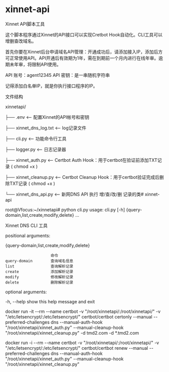 # xinnet-api
Xinnet API脚本工具

这个脚本程序通过Xinnet的API接口可以实现Cretbot Hook自动化。CLI工具可以增删查改域名。

首先你要在Xinnet后台申请域名API管理：开通成功后，请添加接入IP，添加后方可正常使用API。API开通后有效期为1年，需在到期前一个月内进行在线年审。逾期未年审，将限制API使用。

API 账号：agent12345
API 密钥：是一串随机字符串

记得添加白名单IP，就是你执行接口程序的IP。

文件结构

xinnetapi/

├── .env    <--    配置Xinnet的API帐号和密钥

├── xinnet_dns_log.txt    <--    log记录文件

├── cli.py    <--    功能命令行工具

├── logger.py    <--    日志记录器

├── xinnet_auth.py    <--    Certbot Auth Hook：用于certbot在验证前添加TXT记录 ( chmod +x )

├── xinnet_cleanup.py    <--    Certbot Cleanup Hook：用于certbot验证完成后删除TXT记录 ( chmod +x )

└── xinnet_dns_api.py    <--    新网DNS API 执行 增/查/改/删 记录的类# xinnet-api

root@Vfocus:~/xinnetapi# python cli.py
usage: cli.py [-h] {query-domain,list,create,modify,delete} ...

Xinnet DNS CLI 工具

positional arguments:

  {query-domain,list,create,modify,delete}
  
                        命令                        
    query-domain        查询域名信息    
    list                查询解析记录    
    create              添加解析记录    
    modify              修改解析记录    
    delete              删除解析记录
    

optional arguments:

  -h, --help            show this help message and exit

  

docker run -it --rm --name certbot -v "/root/xinnetapi/:/root/xinnetapi/" -v "/etc/letsencrypt/:/etc/letsencrypt/"  certbot/certbot  certonly --manual --preferred-challenges dns --manual-auth-hook "/root/xinnetapi/xinnet_auth.py" --manual-cleanup-hook "/root/xinnetapi/xinnet_cleanup.py" -d tmd2.com -d *.tmd2.com

docker run -i --rm --name certbot -v "/root/xinnetapi/:/root/xinnetapi/" -v "/etc/letsencrypt/:/etc/letsencrypt/"  certbot/certbot  renew --manual --preferred-challenges dns --manual-auth-hook "/root/xinnetapi/xinnet_auth.py" --manual-cleanup-hook "/root/xinnetapi/xinnet_cleanup.py"
